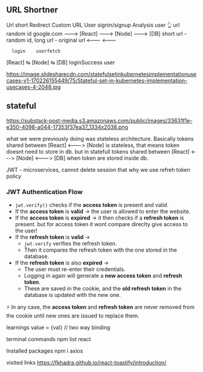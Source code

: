 URL Shortner
---
Url short 
Redirect 
Custom URL
User signin/signup
Analysis
                  user
                   👆     url          random id
google.com ---> [React] ---> [Node]    --->     [DB] short url - random id, long url - original url
                        <---           <---

      login    userfetch
[React] ⇆ [Node] ⇆  [DB]
    loginSuccess user

https://image.slidesharecdn.com/statefulsetinkubernetesimplementationusecases-v1-170226155449/75/Stateful-set-in-kubernetes-implementation-usecases-4-2048.jpg

stateful 
---
https://substack-post-media.s3.amazonaws.com/public/images/33631f1e-e350-4098-a044-17353f37ea37_1334x2038.png

what we were previously doing was stateless architecture.
Basically tokens shared between [React] <---> [Node] is stateless, that means token doesnt need to store in db. but in statefull tokens shared between [React] <---> [Node] <--->  [DB] when token are stored inside db.
 
JWT - microservices, cannot delete session that why we use refreh token policy

### JWT Authentication Flow

- `jwt.verify()` checks if the **access token** is present and valid.  
- If the **access token** is **valid** → the user is allowed to enter the website.  
- If the **access token** is **expired** → it then checks if a **refresh token** is present. but for access token it wont compare direclty give access to the user!  
- If the **refresh token** is **valid** →  
  - `jwt.verify` verifies the refresh token.  
  - Then it compares the refresh token with the one stored in the database.  
- If the **refresh token** is also **expired** →  
  - The user must re-enter their credentials.  
  - Logging in again will generate a **new access token** and **refresh token**.  
  - These are saved in the cookie, and the **old refresh token** in the database is updated with the new one.  

⚡ In any case, the **access token** and **refresh token** are never removed from the cookie until new ones are issued to replace them.

learnings
value = {val} // two way binding

terminal commands
npm list react

Installed packages
npm i axios

visited links
https://fkhadra.github.io/react-toastify/introduction/